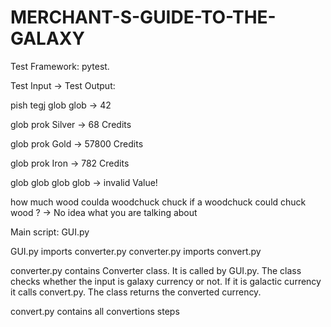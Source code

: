 # MERCHANT-S-GUIDE-TO-THE-GALAXY
Test Framework: pytest. 

Test Input        ->    Test Output:

pish tegj glob glob   ->  42 

glob prok Silver      ->  68 Credits 

glob prok Gold        ->  57800 Credits  

glob prok Iron        ->  782 Credits  

glob glob glob glob   ->  invalid Value!

how much wood coulda woodchuck chuck if a woodchuck could chuck wood ?  ->  No idea what you are talking about


Main script: GUI.py

GUI.py imports converter.py
converter.py imports convert.py

converter.py contains Converter class. It is called by GUI.py. The class checks whether the input is galaxy currency or not. If it is galactic currency it calls convert.py. The class returns the converted currency.

convert.py contains all convertions steps
